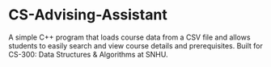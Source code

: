 # CS-Advising-Assistant
A simple C++ program that loads course data from a CSV file and allows students to easily search and view course details and prerequisites. Built for CS-300: Data Structures &amp; Algorithms at SNHU.
